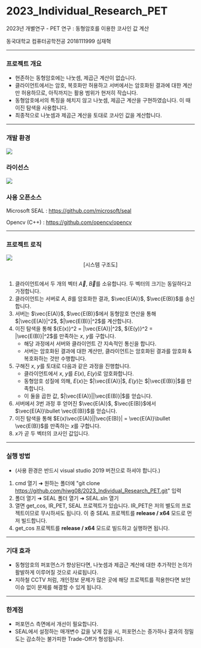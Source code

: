 # 2023_Individual_Research_PET
2023년 개별연구 - PET 연구 :
동형암호를 이용한 코사인 값 계산 

동국대학교 컴퓨터공학전공 2018111999 심재혁

----------------------------

### 프로젝트 개요
- 현존하는 동형암호에는 나눗셈, 제곱근 계산이 없습니다.
- 클라이언트에서는 암호, 복호화만 허용하고 서버에서는 암호화된 결과에 대한 계산만 허용하므로, 아직까지는 활용 범위가 현저히 작습니다.
- 동형암호에서의 특징을 헤치지 않고 나눗셈, 제곱근 계산을 구현하였습니다. 이 때 이진 탐색을 사용합니다.
- 최종적으로 나눗셈과 제곱근 계산을 토대로 코사인 값을 계산합니다.

----------------------------

### 개발 환경
<p>
  <img src = "https://img.shields.io/badge/logo-C++ 17-pink?logo=cplusplus">
</p>

### 라이선스
 <img src = "https://img.shields.io/badge/license-MIT-orange">

### 사용 오픈소스
Microsoft SEAL : https://github.com/microsoft/seal

Opencv (C++) : https://github.com/opencv/opencv

----------------------------

### 프로젝트 로직
 <img src= https://github.com/hiwg08/2023_Individual_Research_PET/assets/91325459/1bb81efa-e595-482a-b615-2a5742be5cb3>
<div align="center">[시스템 구조도]</div>

<br/>

1. 클라이언트에서 두 개의 벡터 $\vec{A}$, $\vec{B}$를 소유합니다. 두 벡터의 크기는 동일하다고 가정합니다.
2. 클라이언트는 서버로 $A$, $B$를 암호화한 결과, $\vec{E(A)}$, $\vec{E(B)}$를 송신합니다.
3. 서버는 $\vec{E(A)}$, $\vec{E(B)}$에서 동형암호 연산을 통해 $|\vec{E(A)}|^2$, $|\vec{E(B)}|^2$를 계산합니다.
4. 이진 탐색을 통해 ${E(x)}^2 = |\vec{E(A)}|^2$, ${E(y)}^2 = |\vec{E(B)}|^2$를 만족하는 $x$, $y$를 구합니다.
   - 해당 과정에서 서버와 클라이언트 간 지속적인 통신을 합니다.
   - 서버는 암호화된 결과에 대한 계산만, 클라이언트는 암호화된 결과를 암호화 & 복호화하는 것만 수행합니다.
5. 구해진 $x$, $y$를 토대로 다음과 같은 과정을 진행합니다.
   - 클라이언트에서 $x$, $y$를 $E(x)$, $E(y)$로 암호화합니다.
   - 동형암호 성질에 의해, $E(x)$는 $|\vec{E(A)}|$, $E(y)$는 $|\vec{E(B)}|$를 만족합니다.
   - 이 둘을 곱한 값, $|\vec{E(A)}||\vec{E(B)}|$를 얻습니다.
6. 서버에서 3번 과정 후 얻어진 $\vec{E(A)}$, $\vec{E(B)}$에서 $\vec{E(A)}\bullet \vec{E(B)}$를 얻습니다.
7. 이진 탐색을 통해 $E(x)\vec{E(A)}||\vec{E(B)}| = \vec{E(A)}\bullet \vec{E(B)}$를 만족하는 $x$를 구합니다.
8. $x$가 곧 두 벡터의 코사인 값입니다.

----------------------------

### 실행 방법
- (사용 환경은 반드시 visual studio 2019 버전으로 하셔야 합니다.)
1. cmd 열기 ➜ 원하는 폴더에 "git clone https://github.com/hiwg08/2023_Individual_Research_PET.git" 입력
2. 폴더 열기 ➜ SEAL 폴더 열기 ➜ SEAL.sln 열기
3. 열면 get_cos, IR_PET, SEAL 프로젝트가 있습니다. IR_PET은 저의 별도의 프로젝트이므로 무시하셔도 됩니다. 이 중 SEAL 프로젝트를 **release / x64** 모드로 먼저 빌드합니다.
4. get_cos 프로젝트를 **release / x64** 모드로 빌드하고 실행하면 됩니다. 

----------------------------

### 기대 효과
- 동형암호의 퍼포먼스가 향상된다면, 나눗셈과 제곱근 계산에 대한 추가적인 논의가 활발하게 이루어질 것으로 사료됩니다.
- 지하철 CCTV 처럼, 개인정보 문제가 많은 곳에 해당 프로젝트를 적용한다면 보안 이슈 없이 문제를 해결할 수 있게 됩니다.

----------------------------
### 한계점
- 퍼포먼스 측면에서 개선이 필요합니다.
- SEAL에서 설정하는 매개변수 값을 낮게 잡을 시, 퍼포먼스는 증가하나 결과의 정밀도는 감소하는 불가피한 Trade-Off가 형성됩니다.